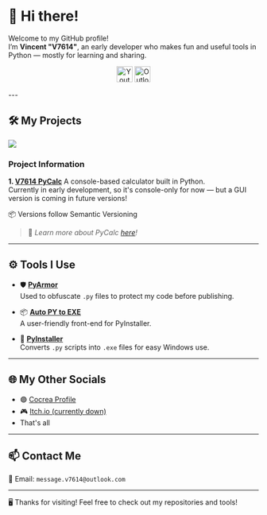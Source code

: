 # 👋 Hi there!

Welcome to my GitHub profile!  
I’m **Vincent "V7614"**, an early developer who makes fun and useful tools in Python — mostly for learning and sharing.
<p align="center">
  <a href="https://www.youtube.com/@V7614TechYT"><img width="32px" alt="Youtube" title="Youtube" src="https://i.imgur.com/qiXu7b2.png"/></a>
  <a href="mailto:message.v7614@outlook.com"><img width="32px" alt="Outlook" title="Contact Me via E-mail" src="https://mailmeteor.com/logos/assets/PNG/Microsoft_Office_Outlook_Logo_256px.png"/></a>
</p>
---

## 🛠️ My Projects


<p align="left">
  <a href="https://github.com/V7614/V7614-PyCalc">
    <img align="center" src="https://github-readme-stats.vercel.app/api/pin/?username=V7614&repo=V7614-PyCalc&theme=transparent&hide_border=true" />
  </a>
</p>

### Project Information

**1. [V7614 PyCalc](https://github.com/V7614/V7614-PyCalc)**
A console-based calculator built in Python.  
Currently in early development, so it's console-only for now — but a GUI version is coming in future versions!

📦 Versions follow Semantic Versioning

> 🧠 *Learn more about PyCalc [here](https://github.com/V7614/V7614-PyCalc)!*

---

## ⚙️ Tools I Use

- 🛡️ [**PyArmor**](https://pyarmor.dashingsoft.com/)  
  Used to obfuscate `.py` files to protect my code before publishing.

- 📦 [**Auto PY to EXE**](https://pypi.org/project/auto-py-to-exe/)  
  A user-friendly front-end for PyInstaller.

- 🧰 [**PyInstaller**](https://pypi.org/project/pyinstaller/)  
  Converts `.py` scripts into `.exe` files for easy Windows use.

---

## 🌐 My Other Socials
  
- 🟣 [Cocrea Profile](https://cocrea.world/@v7614)
- 🎮 [Itch.io (currently down)](https://v7614.itch.io)
- That's all

---

## 📫 Contact Me

📧 Email: `message.v7614@outlook.com`

---

🖥️ Thanks for visiting! Feel free to check out my repositories and tools!
